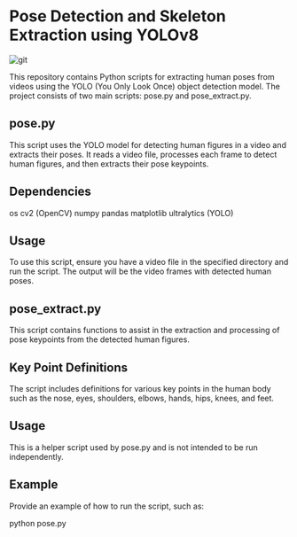 # Pose Detection and Skeleton Extraction using YOLOv8

![git](https://github.com/abdullah1772/Yolo-Pose-Extraction/assets/88187437/ec963487-85ec-4913-b601-df2946e932ef)

This repository contains Python scripts for extracting human poses from videos using the YOLO (You Only Look Once) object detection model. The project consists of two main scripts: pose.py and pose_extract.py.

## pose.py

This script uses the YOLO model for detecting human figures in a video and extracts their poses. It reads a video file, processes each frame to detect human figures, and then extracts their pose keypoints.

## Dependencies

os
cv2 (OpenCV)
numpy
pandas
matplotlib
ultralytics (YOLO)

## Usage

To use this script, ensure you have a video file in the specified directory and run the script. The output will be the video frames with detected human poses.

## pose_extract.py

This script contains functions to assist in the extraction and processing of pose keypoints from the detected human figures.

## Key Point Definitions

The script includes definitions for various key points in the human body such as the nose, eyes, shoulders, elbows, hands, hips, knees, and feet.

## Usage

This is a helper script used by pose.py and is not intended to be run independently.

## Example

Provide an example of how to run the script, such as:

python pose.py
